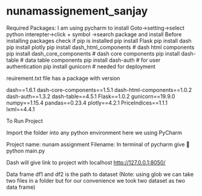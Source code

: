 # nunamassignement_sanjay

Required Packages:
I am using pycharm to install
Goto->setting->select python interepter->click + symbol ->search package and install 
Before installing packages check if pip is installed
pip install Flask
pip install dash
pip install plotly
pip install dash_html_components # dash html components
pip install dash_core_components # dash core components 
pip install dash-table # data table components
pip install dash-auth # for user authentication
pip install gunicorn # needed for deployment

reuirement.txt file has a package with version 

dash==1.6.1
dash-core-components==1.5.1
dash-html-components==1.0.2
dash-auth==1.3.2
dash-table==4.5.1
Flask==1.0.2
gunicorn==19.9.0
numpy==1.15.4
pandas==0.23.4
plotly==4.2.1
PriceIndices==1.1.1
lxml==4.4.1

To Run Project

Import the folder into any python environment here we using PyCharm

Project name: nunam assignment 
Filename:
In terminal of pycharm give   python main.py

Dash will give link to project with localhost http://127.0.0.1:8050/

  Data frame df1 and df2 is the path to dataset
 (Note: using glob we can take two files in a folder but for our convenience we took two dataset as two data frame)
